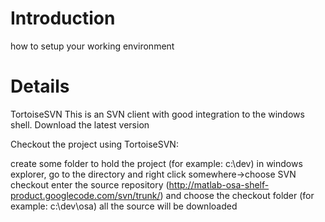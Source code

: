 # Introduction #

how to setup your working environment

# Details #

TortoiseSVN This is an SVN client with good integration to the windows shell. Download the latest version

Checkout the project using TortoiseSVN:

create some folder to hold the project (for example: c:\dev) in windows explorer, go to the directory and right click somewhere->choose SVN checkout enter the source repository (http://matlab-osa-shelf-product.googlecode.com/svn/trunk/) and choose the checkout folder (for example: c:\dev\osa) all the source will be downloaded